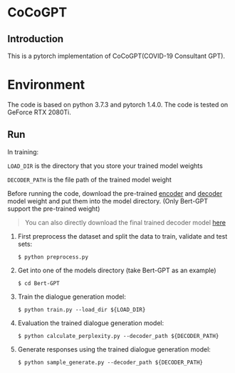 # CoCoGPT

## Introduction

This is a pytorch implementation of CoCoGPT(COVID-19 Consultant GPT).

# Environment

The code is based on python 3.7.3 and pytorch 1.4.0. The code is tested on GeForce RTX 2080Ti.

## Run

In training:

`LOAD_DIR` is the directory that you store your trained model weights

`DECODER_PATH` is the file path of the trained model weight

Before running the code, download the pre-trained [encoder](https://drive.google.com/file/d/13GnYf6pj0wD7XNWrazMnoQXgUki4Tybp/view?usp=sharing) and [decoder](https://drive.google.com/file/d/1qaAUCV2alrYVrSUyM2PCmYdRuAip_DSP/view?usp=sharing) model weight and put them into the model directory. (Only Bert-GPT support the pre-trained weight)

> You can also directly download the final trained decoder model [here](https://drive.google.com/file/d/1PDEFawj3aPr-8bEA4DjhSDhqMqOuZslR/view?usp=sharing)



1. First preprocess the dataset and split the data to train, validate and test sets:

   ```shell
   $ python preprocess.py
   ```

2. Get into one of the models directory (take Bert-GPT as an example)

   ```shell
   $ cd Bert-GPT
   ```

3. Train the dialogue generation model:

   ``` shell
   $ python train.py --load_dir ${LOAD_DIR}
   ```

4. Evaluation the trained dialogue generation model:

   ```shell
   $ python calculate_perplexity.py --decoder_path ${DECODER_PATH}
   ```

5. Generate responses using the trained dialogue generation model:

   ```shell
   $ python sample_generate.py --decoder_path ${DECODER_PATH}
   ```
